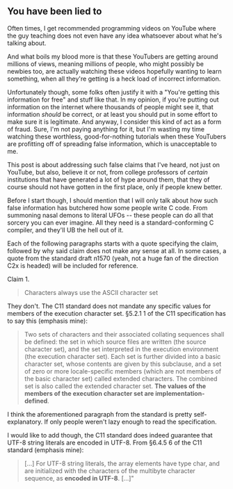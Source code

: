 You have been lied to
---

Often times, I get recommended programming videos on YouTube where the guy teaching does not even have any idea whatsoever about what he's talking about.

And what boils my blood more is that these YouTubers are getting around millions of views, meaning millions of people, who might possibly be newbies too, are actually watching these videos hopefully wanting to learn something, when all they're getting is a heck load of incorrect information.

Unfortunately though, some folks often justify it with a "You're getting this information for free" and stuff like that. In my opinion, if you're putting out information on the internet where thousands of people might see it, that information _should_ be correct, or at least you should put in some effort to make sure it is legitimate. And anyway, I consider this kind of act as a form of fraud. Sure, I'm not paying anything for it, but I'm wasting my time watching these worthless, good-for-nothing tutorials when these YouTubers are profitting off of spreading false information, which is unacceptable to me.

This post is about addressing such false claims that I've heard, not just on YouTube, but also, believe it or not, from college professors of _certain_ institutions that have generated a lot of hype around them, that they of course should not have gotten in the first place, only if people knew better.

Before I start though, I should mention that I will only talk about how such false information has butchered how some people write C code. From summoning nasal demons to literal UFOs -- these people can do all that sorcery you can ever imagine. All they need is a standard-conforming C compiler, and they'll UB the hell out of it.

Each of the following paragraphs starts with a quote specifying the claim, followed by why said claim does not make any sense at all. In some cases, a quote from the standard draft n1570 (yeah, not a huge fan of the direction C2x is headed) will be included for reference.

Claim 1.

>Characters always use the ASCII character set

They don't. The C11 standard does not mandate any specific values for members of the execution character set. §5.2.1 1 of the C11 specification has to say this (emphasis mine):

>Two sets of characters and their associated collating sequences shall be defined: the set in which source files are written (the source character set), and the set interpreted in the execution environment (the execution character set). Each set is further divided into a basic character set, whose contents are given by this subclause, and a set of zero or more locale-specific members (which are not members of the basic character set) called extended characters. The combined set is also called the extended character set. **The values of the members of the execution character set are implementation-defined**.

I think the aforementioned paragraph from the standard is pretty self-explanatory. If only people weren't lazy enough to read the specification.

I would like to add though, the C11 standard does indeed guarantee that UTF-8 string literals are encoded in UTF-8. From §6.4.5 6 of the C11 standard (emphasis mine):

>[...] For UTF-8 string literals, the array elements have type char, and are initialized with the characters of the multibyte character sequence, as **encoded in UTF-8**. [...]"
